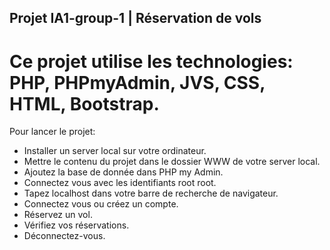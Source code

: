 ## Projet IA1-group-1 | Réservation de vols
# Ce projet utilise les technologies: PHP, PHPmyAdmin, JVS, CSS, HTML, Bootstrap. 


Pour lancer le projet:

- Installer un server local sur votre ordinateur.
- Mettre le contenu du projet dans le dossier WWW de votre server local.
- Ajoutez la base de donnée dans PHP my Admin.
- Connectez vous avec les identifiants root root.
- Tapez localhost dans votre barre de recherche de navigateur.
- Connectez vous ou créez un compte.
- Réservez un vol.
- Vérifiez vos réservations.
- Déconnectez-vous.
